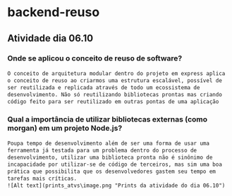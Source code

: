 # backend-reuso

## Atividade dia 06.10

### Onde se aplicou o conceito de reuso de software?
    O conceito de arquitetura modular dentro do projeto em express aplica o conceito de reuso ao criarmos uma estrutura escalável, possível de ser reutilizada e replicada através de todo um ecossistema de desenvolvimento. Não só reutilizando bibliotecas prontas mas criando código feito para ser reutilizado em outras pontas de uma aplicação
### Qual a importância de utilizar bibliotecas externas (como morgan) em um projeto Node.js?
    Poupa tempo de desenvolvimento além de ser uma forma de usar uma ferramenta já testada para um problema dentro do processo de desenvolvimento, utilizar uma biblioteca pronta não é sinônimo de incapacidade por utilizar-se de código de terceiros, mas sim uma boa prática que possibilita que os desenvolvedores gastem seu tempo em tarefas mais críticas.
    ![Alt text](prints_atvs\image.png "Prints da atividade do dia 06.10")
